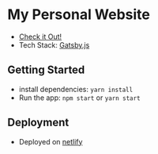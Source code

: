 # My Personal Website
- [Check it Out!](https://mmarinov.netlify.com/) 
- Tech Stack: [Gatsby.js](https://www.gatsbyjs.org/)

## **Getting Started**

-   install dependencies: `yarn install`
-   Run the app: `npm start` or `yarn start`

## **Deployment**
- Deployed on [netlify](https://www.netlify.com/)

